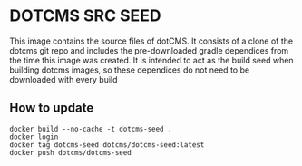 # DOTCMS SRC SEED

This image contains the source files of dotCMS.  It consists of a clone of the dotcms git repo and includes the pre-downloaded gradle dependices from the time this image was created.  It is intended to act as the build seed when building dotcms images, so these dependices do not need to be downloaded with every build

## How to update
```
docker build --no-cache -t dotcms-seed .
docker login
docker tag dotcms-seed dotcms/dotcms-seed:latest
docker push dotcms/dotcms-seed

```
